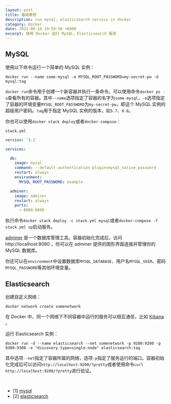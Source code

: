 ```yaml
---
layout: post
title: 基础教程
description: run mysql, elasticsearch service in docker
category: Docker
date: 2021-06-16 19:59:50 +0800
excerpt: 使用 Docker 运行 MySQL，Elasticsearch 服务
---
```


## MySQL

使用以下命令运行一个简单的 MySQL 实例：

`docker run --name some-mysql -e MYSQL_ROOT_PASSWORD=my-secret-pw -d mysql:tag`

`docker run`命令用于创建一个新容器并执行一条命令。可以使用命令`docker ps -a`查看所有的容器。其中`--name`选项指定了容器的名字为`some-mysql`，`-e`选项指定了容器的环境变量`MYSQL_ROOT_PASSWORD`为`my-secret-pw`，即这个 MySQL 实例的超级用户密码。`tag`用于指定 MySQL 实例的版本，如`5.7`、`8.0`。

你也可以使用`docker stack deploy`或者`docker-compose`：

`stack.yml`

```yaml
version: '3.1'

services:

  db:
    image: mysql
    command: --default-authentication-plugin=mysql_native_password
    restart: always
    environment:
      MYSQL_ROOT_PASSWORD: example

  adminer:
    image: adminer
    restart: always
    ports:
      - 8080:8080
```

执行命令`docker stack deploy -c stack.yml mysql`或者`docker-compose -f stack.yml up`启动服务。

[adminer](https://www.adminer.org/) 是一个数据库管理工具。容器初始化完成后，访问 http://localhost:8080 ，你可以在 adminer 提供的图形界面连接并管理你的 MySQL 数据库。

你还可以在`environment`中设置数据库`MYSQL_DATABASE`、用户名`MYSQL_USER`、密码`MYSQL_PASSWORD`等其他环境变量。

## Elasticsearch

创建自定义网络：

`docker network create somenetwork`

在 Docker 中，同一个网络下不同容器中运行的服务可以相互通信，比如 [Kibana](https://www.elastic.co/cn/kibana) 。

运行 Elasticsearch 实例：

`docker run -d --name elasticsearch --net somenetwork -p 9200:9200 -p 9300:9300 -e "discovery.type=single-node" elasticsearch:tag`

其中选项`--net`指定了容器所属的网络，选项`-p`指定了服务运行的端口。容器初始化完成后可以访问`http://localhost:9200/?pretty`或者使用命令`curl http://localhost:9200/?pretty`进行验证。

&nbsp;

- [1] [mysql](https://hub.docker.com/_/mysql)
- [2] [elasticsearch](https://hub.docker.com/_/elasticsearch)